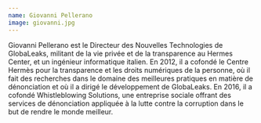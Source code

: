 ```yaml
---
name: Giovanni Pellerano
image: giovanni.jpg
---
```

Giovanni Pellerano est le Directeur des Nouvelles Technologies de GlobaLeaks, militant de la vie privée et de la transparence au Hermes Center, et un ingénieur informatique italien. En 2012, il a cofondé le Centre Hermès pour la transparence et les droits numériques de la personne, où il fait des recherches dans le domaine des meilleures pratiques en matière de dénonciation et où il a dirigé le développement de GlobaLeaks. En 2016, il a cofondé Whistleblowing Solutions, une entreprise sociale offrant des services de dénonciation appliquée à la lutte contre la corruption dans le but de rendre le monde meilleur.
